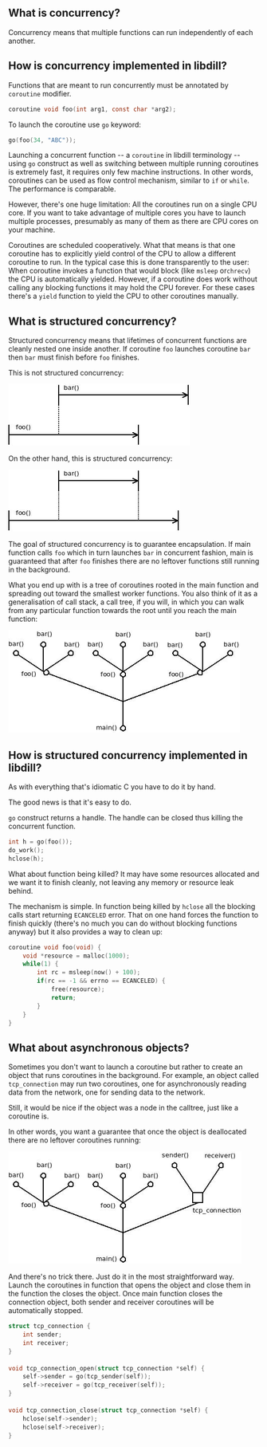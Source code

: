 ## What is concurrency?

Concurrency means that multiple functions can run independently of each another.

## How is concurrency implemented in libdill?

Functions that are meant to run concurrently must be annotated by `coroutine` modifier.

```c
coroutine void foo(int arg1, const char *arg2);
```

To launch the coroutine use `go` keyword:

```c
go(foo(34, "ABC"));
```

Launching a concurrent function -- a `coroutine` in libdill terminology -- using `go` construct  as well as switching between multiple running coroutines is extremely fast, it requires only few machine instructions. In other words, coroutines can be used as flow control mechanism, similar to `if` or `while`. The performance is comparable.

However, there's one huge limitation: All the coroutines run on a single CPU core. If you want to take advantage of multiple cores you have to launch multiple processes, presumably as many of them as there are CPU cores on your machine.

Coroutines are scheduled cooperatively. What that means is that one coroutine has to explicitly yield control of the CPU to allow a different coroutine to run. In the typical case this is done transparently to the user: When coroutine invokes a function that would block (like `msleep` or`chrecv`) the CPU is automatically yielded. However, if a coroutine does work without calling any blocking functions it may hold the CPU forever. For these cases there's a `yield` function to yield the CPU to other coroutines manually.

## What is structured concurrency?

Structured concurrency means that lifetimes of concurrent functions are cleanly nested one inside another. If coroutine `foo` launches coroutine `bar` then `bar` must finish before `foo` finishes.

This is not structured concurrency:

![](index1.jpeg)

On the other hand, this is structured concurrency:

![](index2.jpeg)

The goal of structured concurrency is to guarantee encapsulation. If main function calls `foo` which in turn launches `bar` in concurrent fashion, main is guaranteed that after `foo` finishes there are no leftover functions still running in the background.

What you end up with is a tree of coroutines rooted in the main function and spreading out toward the smallest worker functions. You also think of it as a generalisation of call stack, a call tree, if you will, in which you can walk from any particular function towards the root until you reach the main function:

![](index3.jpeg)

## How is structured concurrency implemented in libdill?

As with everything that's idiomatic C you have to do it by hand.

The good news is that it's easy to do.

`go` construct returns a handle. The handle can be closed thus killing the concurrent function.

```c
int h = go(foo());
do_work();
hclose(h);
```

What about function being killed? It may have some resources allocated and we want it to finish cleanly, not leaving any memory or resource leak behind.

The mechanism is simple. In function being killed by `hclose` all the blocking calls start returning `ECANCELED` error. That on one hand forces the function to finish quickly (there's no much you can do without blocking functions anyway) but it also provides a way to clean up:

```c
coroutine void foo(void) {
    void *resource = malloc(1000);
    while(1) {
        int rc = msleep(now() + 100);
        if(rc == -1 && errno == ECANCELED) {
            free(resource);
            return;
        }
    }
}
```

## What about asynchronous objects?

Sometimes you don't want to launch a coroutine but rather to create an object that runs coroutines in the background. For example, an object called `tcp_connection` may run two coroutines, one for asynchronously reading data from the network, one for sending data to the network.

Still, it would be nice if the object was a node in the calltree, just like a coroutine is.

In other words, you want a guarantee that once the object is deallocated there are no leftover coroutines running:

![](index4.jpeg)

And there's no trick there. Just do it in the most straightforward way. Launch the coroutines in function that opens the object and close them in the function the closes the object. Once main function closes the connection object, both sender and receiver coroutines will be automatically stopped.

```c
struct tcp_connection {
    int sender;
    int receiver;
}

void tcp_connection_open(struct tcp_connection *self) {
    self->sender = go(tcp_sender(self));
    self->receiver = go(tcp_receiver(self));
}

void tcp_connection_close(struct tcp_connection *self) {
    hclose(self->sender);
    hclose(self->receiver);
}
```

